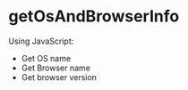 # getOsAndBrowserInfo
Using JavaScript:
   - Get OS name
   - Get Browser name
   - Get browser version
